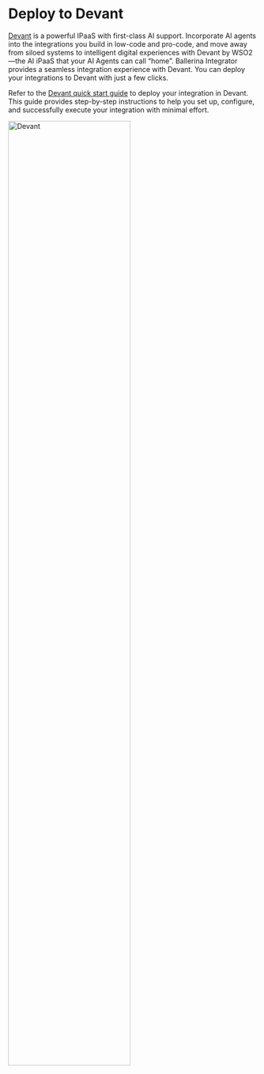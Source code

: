 # Deploy to Devant
[Devant](https://console.devant.dev/) is a powerful IPaaS with first-class AI support. Incorporate AI agents into the integrations you build in low-code and pro-code, and move away from siloed systems to intelligent digital experiences with Devant by WSO2—the AI iPaaS that your AI Agents can call “home”.
Ballerina Integrator provides a seamless integration experience with Devant. You can deploy your integrations to Devant with just a few clicks.

Refer to the [Devant quick start guide](https://wso2.com/devant/docs/quick-start-guides/schedule-your-first-automation/) to deploy your integration in Devant. This guide provides step-by-step instructions to help you set up, configure, and successfully execute your integration with minimal effort.

<a href="{{base_path}}/assets/img/deploy/devant.png"><img src="{{base_path}}/assets/img/deploy/devant.png" alt="Devant" width="70%"></a>